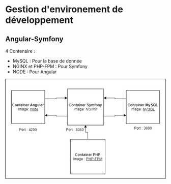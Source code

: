 # Gestion d'environement de développement

## Angular-Symfony

4 Contenaire :
- MySQL : Pour la base de donnée
- NGINX et PHP-FPM : Pour Symfony
- NODE : Pour Angular

<img src="https://raw.githubusercontent.com/mohamedalamicom/ged-docker/master/Angular-Symfony/Angular-Symfony.png"
     alt="Angular-Symfony Schema" />
